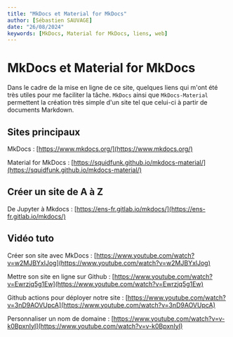 ```yaml
---
title: "MkDocs et Material for MkDocs"
author: [Sébastien SAUVAGE]
date: "26/08/2024"
keywords: [MkDocs, Material for MkDocs, liens, web]
---
```

# MkDocs et Material for MkDocs

Dans le cadre de la mise en ligne de ce site, quelques liens qui m'ont été très utiles pour me faciliter la tâche. `MkDocs` ainsi que `MkDocs-Material` permettent la création très simple d'un site tel que celui-ci à partir de documents Markdown.  

## Sites principaux

MkDocs : [https://www.mkdocs.org/](https://www.mkdocs.org/)  

Material for MkDocs : [https://squidfunk.github.io/mkdocs-material/](https://squidfunk.github.io/mkdocs-material/)  

## Créer un site de A à Z

De Jupyter à Mkdocs : [https://ens-fr.gitlab.io/mkdocs/](https://ens-fr.gitlab.io/mkdocs/)  

## Vidéo tuto

Créer son site avec MkDocs : [https://www.youtube.com/watch?v=w2MJBYxlJog](https://www.youtube.com/watch?v=w2MJBYxlJog)  

Mettre son site en ligne sur Github : [https://www.youtube.com/watch?v=Ewrzjq5g1Ew](https://www.youtube.com/watch?v=Ewrzjq5g1Ew)

Github actions pour déployer notre site : [https://www.youtube.com/watch?v=3nD9AOVUpcA](https://www.youtube.com/watch?v=3nD9AOVUpcA)  

Personnaliser un nom de domaine : [https://www.youtube.com/watch?v=v-k0BpxnIyI](https://www.youtube.com/watch?v=v-k0BpxnIyI)  

